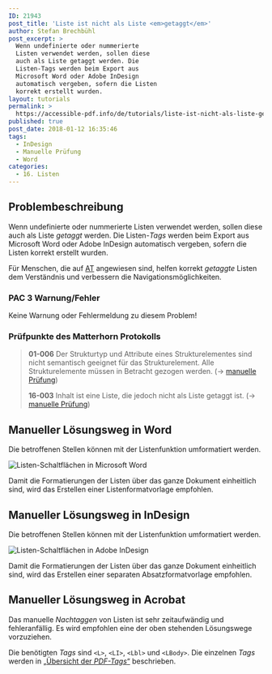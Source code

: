 ```yaml
---
ID: 21943
post_title: 'Liste ist nicht als Liste <em>getaggt</em>'
author: Stefan Brechbühl
post_excerpt: >
  Wenn undefinierte oder nummerierte
  Listen verwendet werden, sollen diese
  auch als Liste getaggt werden. Die
  Listen-Tags werden beim Export aus
  Microsoft Word oder Adobe InDesign
  automatisch vergeben, sofern die Listen
  korrekt erstellt wurden.
layout: tutorials
permalink: >
  https://accessible-pdf.info/de/tutorials/liste-ist-nicht-als-liste-getaggt/
published: true
post_date: 2018-01-12 16:35:46
tags:
  - InDesign
  - Manuelle Prüfung
  - Word
categories:
  - 16. Listen
---
```

## Problembeschreibung

Wenn undefinierte oder nummerierte Listen verwendet werden, sollen diese auch als Liste *getaggt* werden. Die Listen-*Tags* werden beim Export aus Microsoft Word oder Adobe InDesign automatisch vergeben, sofern die Listen korrekt erstellt wurden.

Für Menschen, die auf [AT][1] angewiesen sind, helfen korrekt *getaggte* Listen dem Verständnis und verbessern die Navigationsmöglichkeiten.

### PAC 3 Warnung/Fehler

Keine Warnung oder Fehlermeldung zu diesem Problem!

### Prüfpunkte des Matterhorn Protokolls

> **01-006** Der Strukturtyp und Attribute eines Strukturelementes sind nicht semantisch geeignet für das Strukturelement. Alle Strukturelemente müssen in Betracht gezogen werden. (→ [manuelle Prüfung][2])
> 
> **16-003** Inhalt ist eine Liste, die jedoch nicht als Liste getaggt ist. (→ [manuelle Prüfung][2])

## Manueller Lösungsweg in Word

Die betroffenen Stellen können mit der Listenfunktion umformatiert werden.

![Listen-Schaltflächen in Microsoft Word][3]

Damit die Formatierungen der Listen über das ganze Dokument einheitlich sind, wird das Erstellen einer Listenformatvorlage empfohlen.

## Manueller Lösungsweg in InDesign

Die betroffenen Stellen können mit der Listenfunktion umformatiert werden.

![Listen-Schaltflächen in Adobe InDesign][4]

Damit die Formatierungen der Listen über das ganze Dokument einheitlich sind, wird das Erstellen einer separaten Absatzformatvorlage empfohlen.

## Manueller Lösungsweg in Acrobat

Das manuelle *Nachtaggen* von Listen ist sehr zeitaufwändig und fehleranfällig. Es wird empfohlen eine der oben stehenden Lösungswege vorzuziehen.

Die benötigten *Tags* sind `<L>`, `<LI>`, `<Lbl>` und `<LBody>`. Die einzelnen *Tags* werden in [„Übersicht der *PDF-Tags*“][5] beschrieben.

 [1]: https://accessible-pdf.info/de/glossar/#assistive-technologie
 [2]: https://accessible-pdf.info/de/glossar/#manuelle-pruefung
 [3]: https://accessible-pdf.info/wp/wp-content/uploads/word_list_icons.png
 [4]: https://accessible-pdf.info/wp/wp-content/uploads/indesign_list_icons.png
 [5]: https://accessible-pdf.info/de/basics/uebersicht-der-pdf-tags/